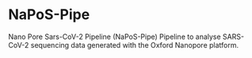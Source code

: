 # NaPoS-Pipe
Nano Pore Sars-CoV-2 Pipeline (NaPoS-Pipe)
Pipeline to analyse SARS-CoV-2 sequencing data generated with the Oxford Nanopore platform.
